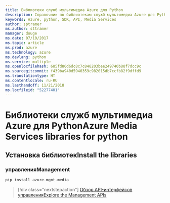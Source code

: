 ```yaml
---
title: Библиотеки служб мультимедиа Azure для Python
description: Справочник по библиотекам служб мультимедиа Azure для Python
keywords: Azure, python, SDK, API, Media Services
author: sptramer
ms.author: sttramer
manager: douge
ms.date: 07/10/2017
ms.topic: article
ms.prod: azure
ms.technology: azure
ms.devlang: python
ms.service: multiple
ms.openlocfilehash: 685fd80d6dc8c7c848203bee249740b88f7dcc9c
ms.sourcegitcommit: f439ba940d5940359c982015db7ccfb82f9dffd9
ms.translationtype: HT
ms.contentlocale: ru-RU
ms.lasthandoff: 11/21/2018
ms.locfileid: "52277401"
---
```

# <a name="azure-media-services-libraries-for-python"></a><span data-ttu-id="f1eec-104">Библиотеки служб мультимедиа Azure для Python</span><span class="sxs-lookup"><span data-stu-id="f1eec-104">Azure Media Services libraries for python</span></span>

## <a name="install-the-libraries"></a><span data-ttu-id="f1eec-105">Установка библиотек</span><span class="sxs-lookup"><span data-stu-id="f1eec-105">Install the libraries</span></span>


### <a name="management"></a><span data-ttu-id="f1eec-106">управления</span><span class="sxs-lookup"><span data-stu-id="f1eec-106">Management</span></span>

```bash
pip install azure-mgmt-media
```
> [!div class="nextstepaction"]
> [<span data-ttu-id="f1eec-107">Обзор API-интерфейсов управления</span><span class="sxs-lookup"><span data-stu-id="f1eec-107">Explore the Management APIs</span></span>](/python/api/overview/azure/mediaservices/management)